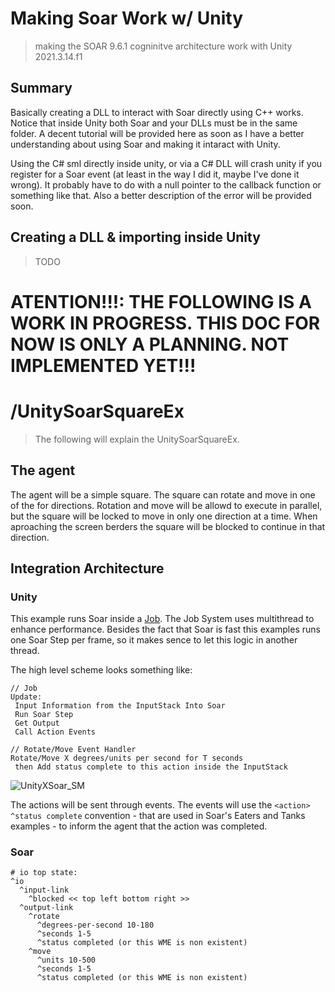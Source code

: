 # Making Soar Work w/ Unity
 > making the SOAR 9.6.1 cogninitve architecture work with Unity 2021.3.14.f1

## Summary
Basically creating a DLL to interact with Soar directly using C++ works. Notice that inside Unity both Soar and your DLLs must be in the same folder. A decent tutorial will be provided here as soon as I have a better understanding about using Soar and making it intaract with Unity. <br> 

Using the C# sml directly inside unity, or via a C# DLL will crash unity if you register for a Soar event (at least in the way I did it, maybe I've done it wrong). It probably have to do with a null pointer to the callback function or something like that. Also a better description of the error will be provided soon.

## Creating a DLL & importing inside Unity

> TODO

# ATENTION!!!: THE FOLLOWING IS A WORK IN PROGRESS. THIS DOC FOR NOW IS ONLY A PLANNING. NOT IMPLEMENTED YET!!!
# /UnitySoarSquareEx
> The following will explain the UnitySoarSquareEx.
## The agent
The agent will be a simple square. The square can rotate and move in one of the for directions. Rotation and move will be allowd to execute in parallel, but the square will be locked to move in only one direction at a time. When aproaching the screen berders the square will be blocked to continue in that direction. 

## Integration Architecture
### Unity
This example runs Soar inside a <a href="https://docs.unity3d.com/Manual/JobSystem.html">Job</a>. The Job System uses multithread to enhance performance. Besides the fact that Soar is fast this examples runs one Soar Step per frame, so it makes sence to let this logic in another thread. 

The high level scheme looks something like:

```
// Job
Update:
 Input Information from the InputStack Into Soar
 Run Soar Step
 Get Output
 Call Action Events
```

```
// Rotate/Move Event Handler
Rotate/Move X degrees/units per second for T seconds 
 then Add status complete to this action inside the InputStack
```

![UnityXSoar_SM](https://user-images.githubusercontent.com/89817439/215845072-817ad955-adbd-4ee4-b046-d3f63c1fc878.png)


The actions will be sent through events. The events will use the `<action> ^status complete` convention - that are used in Soar's Eaters and Tanks examples - to inform the agent that the action was completed.

### Soar 
```
# io top state: 
^io
  ^input-link
    ^blocked << top left bottom right >>
  ^output-link
    ^rotate
      ^degrees-per-second 10-180
      ^seconds 1-5
      ^status completed (or this WME is non existent)
    ^move
      ^units 10-500
      ^seconds 1-5
      ^status completed (or this WME is non existent)
 ```
